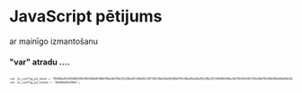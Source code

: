 <!DOCTYPE html>
<html>
<head>
<title>Page Title</title>
</head>
<body>

<h1>JavaScript pētijums</h1>
<p>ar mainīgo izmantošanu</p>
<h4>"var" atradu ....</h4>
<img src="var.jpg" >

</body>
</html>